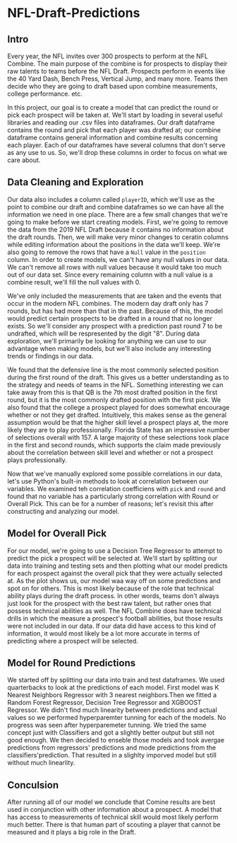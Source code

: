 # NFL-Draft-Predictions
## Intro

Every year, the NFL invites over 300 prospects to perform at the NFL Combine. The main purpose of the combine is for prospects to display their raw talents to teams before the NFL Draft. Prospects perform in events like the 40 Yard Dash, Bench Press, Vertical Jump, and many more. Teams then decide who they are going to draft based upon combine measurements, college performance. etc.

In this project, our goal is to create a model that can predict the round or pick each prospect will be taken at.
We'll start by loading in several useful libraries and reading our .csv files into dataframes. Our draft dataframe contains the round and pick that each player was drafted at; our combine dataframe contains general information and combine results concerning each player.
Each of our dataframes have several columns that don't serve as any use to us. So, we'll drop these columns in order to focus on what we care about. 
## Data Cleaning and Exploration
Our data also includes a column called `playerID`, which we'll use as the point to combine our draft and combine dataframes so we can have all the information we need in one place.
There are a few small changes that we're going to make before we start creating models. First, we're going to remove the data from the 2019 NFL Draft because it contains no information about the draft rounds. Then, we will make very minor changes to ceratin columns while editing information about the positions in the data we'll keep. We're also going to remove the rows that have a `Null` value in the `position` column.
In order to create models, we can't have any null values in our data. We can't remove all rows with null values because it would take too much out of our data set. Since every remaining column with a null value is a combine result, we'll fill the null values with 0.

We've only included the measurements that are taken and the events that occur in the modern NFL combines.
The modern day draft only has 7 rounds, but has had more than that in the past. Because of this, the model would predict certain prospects to be drafted in a round that no longer exists. So we'll consider any prospect with a prediction past round 7 to be undrafted, which will be respresented by the digit "8".
During data exploration, we'll primarily be looking for anything we can use to our advantage when making models, but we'll also include any interesting trends or findings in our data.

We found that the defensive line is the most commonly selected position during the first round of the draft. This gives us a better understanding as to the strategy and needs of teams in the NFL. Something interesting we can take away from this is that QB is the 7th most drafted position in the first round, but it is the most commonly drafted position with the first pick.
We also found that the college a prospect played for does somewhat encourage whether or not they get drafted. Intuitively, this makes sense as the general assumption would be that the higher skill level a prospect plays at, the more likely they are to play professionally.
Florida State has an impressive number of selections overall with 157. A large majority of these selections took place in the first and second rounds, which supports the claim made previously about the correlation between skill level and whether or not a prospect plays professionally.

Now that we've manually explored some possible correlations in our data, let's use Python's built-in methods to look at correlation between our variables.
We examined teh correlation coefficiens with `pick` and `round` and found that no variable has a particularly strong correlation with Round or Overall Pick. This can be for a number of reasons; let's revisit this after constructing and analyzing our model.
## Model for Overall Pick
For our model, we're going to use a Decision Tree Regressor to attempt to predict the pick a prospect will be selected at. We'll start by splitting our data into training and testing sets and then plotting what our model predicts for each prospect against the overall pick that they were actually selected at.
As the plot shows us, our model waa way off on some predictions and spot on for others. This is most likely because of the role that technical ability plays during the draft process. In other words, teams don't always just look for the prospect with the best raw talent, but rather ones that possess technical abilities as well. The NFL Combine does have technical drills in which the measure a prospect's football abilities, but those results were not included in our data. If our data did have access to this kind of information, it would most likely be a lot more accurate in terms of predicting where a prospect will be selected.
## Model for Round Predictions
We started off by splitting our data into train and test dataframes. We used quarterbacks to look at the predictions of each model. First model was K Nearest Neighbors Regressor with 3 nearest neighbors.Then we fitted a Random Forest Regressor, Decision Tree Regressor and XGBOOST Regressor. We didn't find much linearity between predictions and actual values so we performed hyperparemter tunning for each of the models. No progress was seen after hyperparemeter tunning. We tried the same concept just with Classifiers and got a slightly better output but still not good enough. We then decided to enseble those models and took avergae predictions from regressors' predictions and mode predictions from the classifiers'prediction. 
That resulted in a slighlty imporved model but still without much linearlity.
## Conculsion
After running all of our model we conclude that Comine results are best used in conjunction with other information about a prospect. A model that has access to measurements of technical skill would most likely perform much better. There is that human part of scouting a player that cannot be measured and it plays a big role in the Draft.
